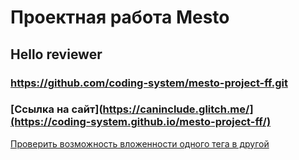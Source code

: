 # Проектная работа Mesto

## Hello reviewer

### https://github.com/coding-system/mesto-project-ff.git

### [Ссылка на сайт](https://caninclude.glitch.me/](https://coding-system.github.io/mesto-project-ff/)


[Проверить возможность вложенности одного тега в другой](https://caninclude.glitch.me/)
